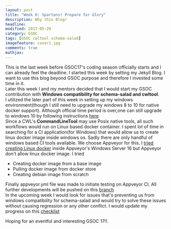 ```yaml
---
layout: post
title: "Week 0: Spartans! Prepare for Glory"
description: Why this Blog!
headline: 
modified: 2017-05-29
category: GSOC
tags: [GSOC cwltool schema-salad]
imagefeature: cover1.jpg
comments: true
mathjax: 
---
```


This is the last week before GSOC17's coding season officially starts and I can already feel the deadline. I started this week by setting my Jekyll Blog. I want to use this blog beyond GSOC purpose and therefore I invested some time in it.  
Later this week I and my mentors decided that I would start my GSOC contribution with **Windows compatibility for schema-salad and cwltool**.  
I utilized the later part of this week in setting up my windows environment(though I still need to upgrade my windows 8 to 10 for native docker support). Although official time period is over,one can still upgrade to windows 10 by following instructions [here]( https://www.howtogeek.com/225048/how-to-upgrade-from-windows-7-or-8-to-windows-10-right-now/)  
Since a CWL's **CommandLineTool** may use Posix native tools, all such workflows would run on Linux based docker container. I spent lot of time in searching for a CI application(for Windows) that would allow us to create linux docker image inside windows os. Sadly there are only handful of windows based CI tools available. We choose Appveyor for this. I [tried creating Linux docker]( https://ci.appveyor.com/project/kapilkd13/testdocker/history) inside Appveyor's Windows Server 16 but Appveyor don't allow linux docker image. I tried  
  * Creating docker image from a base image
  * Pulling docker image from docker store
  * Creating debian image from scratch  

Finally appveyor.yml file was made to initiate testing on Appveyor CI. All further developments will be pushed on this [branch]( https://github.com/common-workflow-language/schema_salad/pull/110)  
In the upcoming week I would look for issues that's preventing us from windows compatibility for schema-salad and would try to solve these issues without causing regression or any other conflict. I would update my progress on this [checklist](https://github.com/common-workflow-language/schema_salad/issues/104)  

Hoping for an eventful and interesting GSOC 17!!. 

